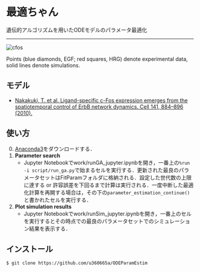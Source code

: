 # 最適ちゃん
遺伝的アルゴリズムを用いたODEモデルのパラメータ最適化
***
![cfos](https://user-images.githubusercontent.com/31299606/50464653-81b02700-09d5-11e9-910a-e3e2dcbd4fdd.png)

 Points (blue diamonds, EGF; red squares, HRG) denote experimental data, solid lines denote simulations.

## モデル

- [Nakakuki, T. et al. Ligand-specific c-Fos expression emerges from the spatiotemporal control of ErbB network dynamics. Cell 141, 884–896 (2010).](https://www.cell.com/cell/fulltext/S0092-8674(10)00373-9)

## 使い方

0. [Anaconda3](https://www.anaconda.com/)をダウンロードする．
1. **Parameter search**
    - Jupyter Notebookでwork/runGA_jupyter.ipynbを開き，一番上の`%run -i script/run_ga.py`で始まるセルを実行する．更新された最良のパラメータセットはFitParamフォルダに格納される．設定した世代数の上限に達する or 許容誤差を下回るまで計算は実行される．一度中断した最適化計算を再開する場合は，その下の`parameter_estimation_continue()`と書かれたセルを実行する．
2. **Plot simulation results**
    - Jupyter Notebookでwork/runSim_jupyter.ipynbを開き，一番上のセルを実行するとその時点での最良のパラメータセットでのシミュレーション結果を表示する．

## インストール
    $ git clone https://github.com/u360665a/ODEParamEstim